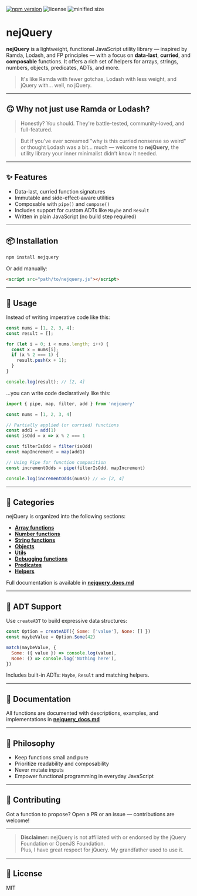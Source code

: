 [![npm version](https://img.shields.io/npm/v/nejquery)](https://www.npmjs.com/package/nejquery)
![license](https://img.shields.io/npm/l/nejquery)
![minified size](https://img.shields.io/bundlephobia/min/nejquery)

# nejQuery

**nejQuery** is a lightweight, functional JavaScript utility library — inspired by Ramda, Lodash, and FP principles — with a focus on **data-last**, **curried**, and **composable** functions. It offers a rich set of helpers for arrays, strings, numbers, objects, predicates, ADTs, and more.

> It's like Ramda with fewer gotchas, Lodash with less weight, and jQuery with... well, no jQuery.

---

## 🙃 Why not just use Ramda or Lodash?

> Honestly? You should. They're battle-tested, community-loved, and full-featured.  

> But if you've ever screamed "why is this curried nonsense so weird" or thought Lodash was a bit... much — welcome to **nejQuery**, the utility library your inner minimalist didn’t know it needed.


---

## ✨ Features

- Data-last, curried function signatures
- Immutable and side-effect-aware utilities
- Composable with `pipe()` and `compose()`
- Includes support for custom ADTs like `Maybe` and `Result`
- Written in plain JavaScript (no build step required)

---

## 📦 Installation

```bash
npm install nejquery
```

Or add manually:

```html
<script src="path/to/nejquery.js"></script>
```

---

## 🔧 Usage

Instead of writing imperative code like this:

```js
const nums = [1, 2, 3, 4];
const result = [];

for (let i = 0; i < nums.length; i++) {
  const x = nums[i];
  if (x % 2 === 1) {
    result.push(x + 1);
  }
}

console.log(result); // [2, 4]
```

...you can write code declaratively like this:

```js
import { pipe, map, filter, add } from 'nejquery'

const nums = [1, 2, 3, 4]

// Partially applied (or curried) functions
const add1 = add(1)
const isOdd = x => x % 2 === 1

const filterIsOdd = filter(isOdd)
const mapIncrement = map(add1)

// Using Pipe for function composition
const incrementOdds = pipe(filterIsOdd, mapIncrement)

console.log(incrementOdds(nums)) // => [2, 4]
```

---

## 🧰 Categories

nejQuery is organized into the following sections:

- **[Array functions](./nejquery_docs.md#array-functions)**
- **[Number functions](./nejquery_docs.md#number-functions)**
- **[String functions](./nejquery_docs.md#string-functions)**
- **[Objects](./nejquery_docs.md#objects)**
- **[Utils](./nejquery_docs.md#utils)**
- **[Debugging functions](./nejquery_docs.md#debugging-functions)**
- **[Predicates](./nejquery_docs.md#predicates)**
- **[Helpers](./nejquery_docs.md#helpers)**

Full documentation is available in [**nejquery_docs.md**](./nejquery_docs.md)

---

## 🧪 ADT Support

Use `createADT` to build expressive data structures:

```js
const Option = createADT({ Some: ['value'], None: [] })
const maybeValue = Option.Some(42)

match(maybeValue, {
  Some: ({ value }) => console.log(value),
  None: () => console.log('Nothing here'),
})
```

Includes built-in ADTs: `Maybe`, `Result` and matching helpers.

---

## 📄 Documentation

All functions are documented with descriptions, examples, and implementations in [**nejquery_docs.md**](./nejquery_docs.md)

---

## 🧠 Philosophy

- Keep functions small and pure
- Prioritize readability and composability
- Never mutate inputs
- Empower functional programming in everyday JavaScript

---

## 📣 Contributing

Got a function to propose? Open a PR or an issue — contributions are welcome!

---

> **Disclaimer:** nejQuery is not affiliated with or endorsed by the jQuery Foundation or OpenJS Foundation.  
> Plus, I have great respect for jQuery. My grandfather used to use it.

---

## 📜 License

MIT
